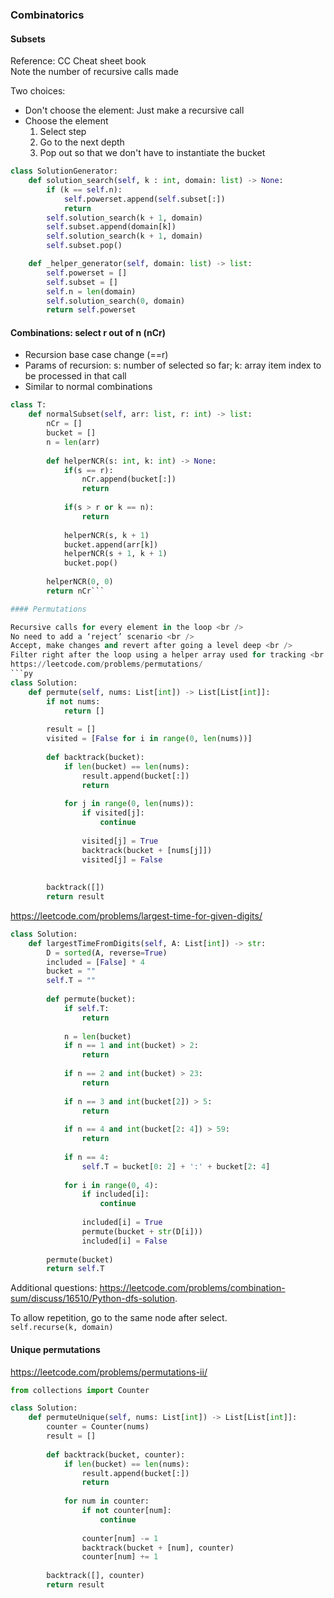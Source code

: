 ### Combinatorics

#### Subsets
Reference: CC Cheat sheet book <br />
Note the number of recursive calls made

Two choices:
* Don't choose the element: Just make a recursive call 
* Choose the element
    1. Select step
    2. Go to the next depth
    3. Pop out so that we don't have to instantiate the bucket

```py
class SolutionGenerator:
    def solution_search(self, k : int, domain: list) -> None:
        if (k == self.n):
            self.powerset.append(self.subset[:])
            return
        self.solution_search(k + 1, domain)
        self.subset.append(domain[k])
        self.solution_search(k + 1, domain)
        self.subset.pop()

    def _helper_generator(self, domain: list) -> list:
        self.powerset = []
        self.subset = []
        self.n = len(domain)
        self.solution_search(0, domain)
        return self.powerset
```


#### Combinations: select r out of n (nCr)

* Recursion base case change (==r)
* Params of recursion: s: number of selected so far; k: array item index to be processed in that call
* Similar to normal combinations


```py
class T:
    def normalSubset(self, arr: list, r: int) -> list:
        nCr = []
        bucket = []
        n = len(arr)
        
        def helperNCR(s: int, k: int) -> None:
            if(s == r):
                nCr.append(bucket[:])
                return
            
            if(s > r or k == n):
                return
            
            helperNCR(s, k + 1)
            bucket.append(arr[k])
            helperNCR(s + 1, k + 1)
            bucket.pop()
        
        helperNCR(0, 0)
        return nCr```

#### Permutations

Recursive calls for every element in the loop <br />
No need to add a ‘reject’ scenario <br />
Accept, make changes and revert after going a level deep <br />
Filter right after the loop using a helper array used for tracking <br />
https://leetcode.com/problems/permutations/
```py
class Solution:
    def permute(self, nums: List[int]) -> List[List[int]]:
        if not nums:
            return []
        
        result = []
        visited = [False for i in range(0, len(nums))]
        
        def backtrack(bucket):
            if len(bucket) == len(nums):
                result.append(bucket[:])
                return 
            
            for j in range(0, len(nums)):
                if visited[j]:
                    continue
                
                visited[j] = True
                backtrack(bucket + [nums[j]])
                visited[j] = False
                
        
        backtrack([])
        return result
```
https://leetcode.com/problems/largest-time-for-given-digits/
```py
class Solution:
    def largestTimeFromDigits(self, A: List[int]) -> str:
        D = sorted(A, reverse=True)
        included = [False] * 4
        bucket = ""
        self.T = ""
        
        def permute(bucket):
            if self.T:
                return
            
            n = len(bucket)
            if n == 1 and int(bucket) > 2:
                return
            
            if n == 2 and int(bucket) > 23:
                return
            
            if n == 3 and int(bucket[2]) > 5:
                return
            
            if n == 4 and int(bucket[2: 4]) > 59:
                return 
            
            if n == 4:
                self.T = bucket[0: 2] + ':' + bucket[2: 4]
            
            for i in range(0, 4):
                if included[i]:
                    continue
                
                included[i] = True
                permute(bucket + str(D[i]))
                included[i] = False
                
        permute(bucket)
        return self.T
```

Additional questions:
https://leetcode.com/problems/combination-sum/discuss/16510/Python-dfs-solution.

To allow repetition, go to the same node after select. <br />
```self.recurse(k, domain)```

#### Unique permutations
https://leetcode.com/problems/permutations-ii/
```py
from collections import Counter

class Solution:
    def permuteUnique(self, nums: List[int]) -> List[List[int]]:
        counter = Counter(nums)
        result = []
        
        def backtrack(bucket, counter):
            if len(bucket) == len(nums):
                result.append(bucket[:])
                return
            
            for num in counter:
                if not counter[num]:
                    continue
                    
                counter[num] -= 1
                backtrack(bucket + [num], counter)
                counter[num] += 1
        
        backtrack([], counter)
        return result
```